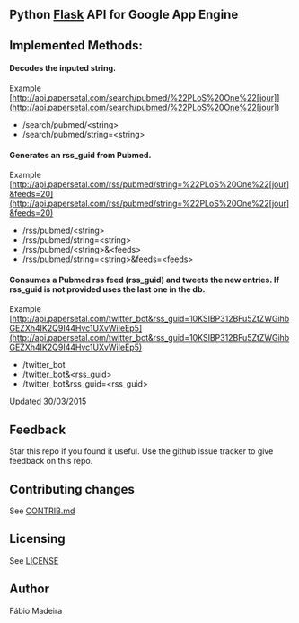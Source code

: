 ## Python [Flask](http://flask.pocoo.org) API for Google App Engine

## Implemented Methods:

#### Decodes the inputed string.  
Example [http://api.papersetal.com/search/pubmed/%22PLoS%20One%22[jour]](http://api.papersetal.com/search/pubmed/%22PLoS%20One%22[jour])

*   /search/pubmed/&lt;string&gt;
*   /search/pubmed/string=&lt;string&gt;

#### Generates an rss_guid from Pubmed.  
Example [http://api.papersetal.com/rss/pubmed/string=%22PLoS%20One%22[jour]&feeds=20](http://api.papersetal.com/rss/pubmed/string=%22PLoS%20One%22[jour]&feeds=20)

*   /rss/pubmed/&lt;string&gt;
*   /rss/pubmed/string=&lt;string&gt;
*   /rss/pubmed/&lt;string&gt;&&lt;feeds&gt;
*   /rss/pubmed/string=&lt;string&gt;&feeds=&lt;feeds&gt;


#### Consumes a Pubmed rss feed (rss_guid) and tweets the new entries. If rss_guid is not provided uses the last one in the db.  
Example [http://api.papersetal.com/twitter_bot&rss_guid=10KSIBP312BFu5ZtZWGihbGEZXh4IK2Q9I44Hvc1UXvWiIeEp5](http://api.papersetal.com/twitter_bot&rss_guid=10KSIBP312BFu5ZtZWGihbGEZXh4IK2Q9I44Hvc1UXvWiIeEp5)

*   /twitter_bot
*   /twitter_bot&&lt;rss_guid&gt;
*   /twitter_bot&rss_guid=&lt;rss_guid&gt;


Updated 30/03/2015

## Feedback
Star this repo if you found it useful. Use the github issue tracker to give
feedback on this repo.

## Contributing changes
See [CONTRIB.md](CONTRIB.md)

## Licensing
See [LICENSE](LICENSE)

## Author
Fábio Madeira


